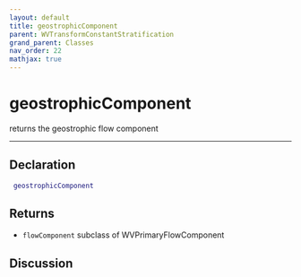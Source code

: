 ```yaml
---
layout: default
title: geostrophicComponent
parent: WVTransformConstantStratification
grand_parent: Classes
nav_order: 22
mathjax: true
---
```


#  geostrophicComponent

returns the geostrophic flow component


---

## Declaration
```matlab
 geostrophicComponent
```
## Returns
+ `flowComponent`  subclass of WVPrimaryFlowComponent

## Discussion

        
